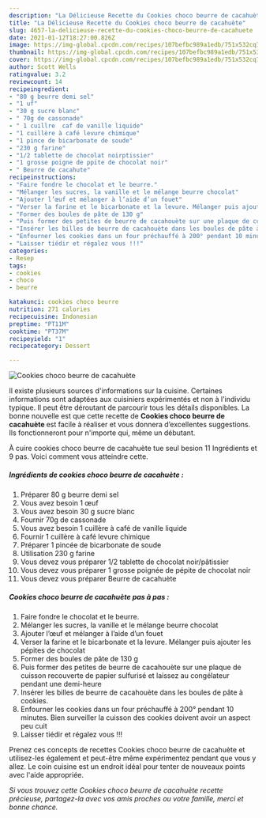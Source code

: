 ```yaml
---
description: "La Délicieuse Recette du Cookies choco beurre de cacahuète"
title: "La Délicieuse Recette du Cookies choco beurre de cacahuète"
slug: 4657-la-delicieuse-recette-du-cookies-choco-beurre-de-cacahuete
date: 2021-01-12T18:27:00.826Z
image: https://img-global.cpcdn.com/recipes/107befbc989a1edb/751x532cq70/cookies-choco-beurre-de-cacahuete-photo-principale-de-la-recette.jpg
thumbnail: https://img-global.cpcdn.com/recipes/107befbc989a1edb/751x532cq70/cookies-choco-beurre-de-cacahuete-photo-principale-de-la-recette.jpg
cover: https://img-global.cpcdn.com/recipes/107befbc989a1edb/751x532cq70/cookies-choco-beurre-de-cacahuete-photo-principale-de-la-recette.jpg
author: Scott Wells
ratingvalue: 3.2
reviewcount: 14
recipeingredient:
- "80 g beurre demi sel"
- "1 uf"
- "30 g sucre blanc"
- " 70g de cassonade"
- " 1 cuillre  caf de vanille liquide"
- "1 cuillère à café levure chimique"
- "1 pince de bicarbonate de soude"
- "230 g farine"
- "1/2 tablette de chocolat noirptissier"
- "1 grosse poigne de ppite de chocolat noir"
- " Beurre de cacahute"
recipeinstructions:
- "Faire fondre le chocolat et le beurre."
- "Mélanger les sucres, la vanille et le mélange beurre chocolat"
- "Ajouter l’œuf et mélanger à l’aide d’un fouet"
- "Verser la farine et le bicarbonate et la levure. Mélanger puis ajouter les pépites de chocolat"
- "Former des boules de pâte de 130 g"
- "Puis former des petites de beurre de cacahouète sur une plaque de cuisson recouverte de papier sulfurisé et laissez au congélateur pendant une demi-heure"
- "Insérer les billes de beurre de cacahouète dans les boules de pâte à cookies."
- "Enfourner les cookies dans un four préchauffé à 200° pendant 10 minutes. Bien surveiller la cuisson des cookies doivent avoir un aspect peu cuit"
- "Laisser tiédir et régalez vous !!!"
categories:
- Resep
tags:
- cookies
- choco
- beurre

katakunci: cookies choco beurre 
nutrition: 271 calories
recipecuisine: Indonesian
preptime: "PT11M"
cooktime: "PT37M"
recipeyield: "1"
recipecategory: Dessert

---
```



![Cookies choco beurre de cacahuète](https://img-global.cpcdn.com/recipes/107befbc989a1edb/751x532cq70/cookies-choco-beurre-de-cacahuete-photo-principale-de-la-recette.jpg)

Il existe plusieurs sources d'informations sur la cuisine. Certaines informations sont adaptées aux cuisiniers expérimentés et non à l'individu typique. Il peut être déroutant de parcourir tous les détails disponibles. La bonne nouvelle est que cette recette de <strong> Cookies choco beurre de cacahuète </strong> est facile à réaliser et vous donnera d’excellentes suggestions. Ils fonctionneront pour n'importe qui, même un débutant.

<!--inarticleads1-->

À cuire cookies choco beurre de cacahuète tue seul besion 11 Ingrédients et 9 pas. Voici comment vous atteindre cette.

##### Ingrédients de cookies choco beurre de cacahuète :

1. Préparer 80 g beurre demi sel
1. Vous avez besoin 1 œuf
1. Vous avez besoin 30 g sucre blanc
1. Fournir  70g de cassonade
1. Vous avez besoin  1 cuillère à café de vanille liquide
1. Fournir 1 cuillère à café levure chimique
1. Préparer 1 pincée de bicarbonate de soude
1. Utilisation 230 g farine
1. Vous devez vous préparer 1/2 tablette de chocolat noir/pâtissier
1. Vous devez vous préparer 1 grosse poignée de pépite de chocolat noir
1. Vous devez vous préparer  Beurre de cacahuète




<!--inarticleads2-->

##### Cookies choco beurre de cacahuète pas à pas :

1. Faire fondre le chocolat et le beurre.
1. Mélanger les sucres, la vanille et le mélange beurre chocolat
1. Ajouter l’œuf et mélanger à l’aide d’un fouet
1. Verser la farine et le bicarbonate et la levure. Mélanger puis ajouter les pépites de chocolat
1. Former des boules de pâte de 130 g
1. Puis former des petites de beurre de cacahouète sur une plaque de cuisson recouverte de papier sulfurisé et laissez au congélateur pendant une demi-heure
1. Insérer les billes de beurre de cacahouète dans les boules de pâte à cookies.
1. Enfourner les cookies dans un four préchauffé à 200° pendant 10 minutes. Bien surveiller la cuisson des cookies doivent avoir un aspect peu cuit
1. Laisser tiédir et régalez vous !!!




<!--inarticleads1-->

<p>
Prenez ces concepts de recettes Cookies choco beurre de cacahuète et utilisez-les également et peut-être même expérimentez pendant que vous y allez. Le coin cuisine est un endroit idéal pour tenter de nouveaux points avec l'aide appropriée.
</p>

<p>
<i>Si vous trouvez cette Cookies choco beurre de cacahuète recette précieuse, partagez-la avec vos amis proches ou votre famille, merci et bonne chance.</i>
</p>

